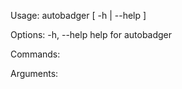 Usage:
    autobadger [ -h | --help ]

Options:
	-h, --help              help for autobadger

Commands:

Arguments:
